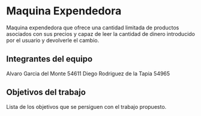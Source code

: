 # Maquina Expendedora

Maquina expendedora que ofrece una cantidad limitada de productos asociados con sus precios y capaz de leer la cantidad de dinero introducido por el usuario y devolverle el cambio.

## Integrantes del equipo

Alvaro Garcia del Monte 54611
Diego Rodriguez de la Tapia 54965


## Objetivos del trabajo

Lista de los objetivos que se persiguen con el trabajo propuesto.
